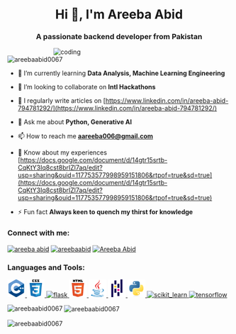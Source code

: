 <h1 align="center">Hi 👋, I'm Areeba Abid</h1>
<h3 align="center">A passionate backend developer from Pakistan</h3>
<img align="right" alt="coding" width="400" src="https://i.gifer.com/NxfN.gif">

<p align="left"> <img src="https://komarev.com/ghpvc/?username=areebaabid0067&label=Profile%20views&color=0e75b6&style=flat" alt="areebaabid0067" /> </p>

- 🌱 I’m currently learning **Data Analysis, Machine Learning Engineering**

- 👯 I’m looking to collaborate on **Intl Hackathons**

- 📝 I regularly write articles on [https://www.linkedin.com/in/areeba-abid-794781292/](https://www.linkedin.com/in/areeba-abid-794781292/)

- 💬 Ask me about **Python, Generative AI**

- 📫 How to reach me **aareeba006@gmail.com**

- 📄 Know about my experiences [https://docs.google.com/document/d/14gtr15srtb-CqKtY3Iq8cst8brIZl7aq/edit?usp=sharing&ouid=117753577998959151806&rtpof=true&sd=true](https://docs.google.com/document/d/14gtr15srtb-CqKtY3Iq8cst8brIZl7aq/edit?usp=sharing&ouid=117753577998959151806&rtpof=true&sd=true)

- ⚡ Fun fact **Always keen to quench my thirst for knowledge**

<h3 align="left">Connect with me:</h3>
<p align="left">
<a href="https://linkedin.com/in/areeba abid" target="blank"><img align="center" src="https://raw.githubusercontent.com/rahuldkjain/github-profile-readme-generator/master/src/images/icons/Social/linked-in-alt.svg" alt="areeba abid" height="30" width="40" /></a>
<a href="https://www.leetcode.com/areebaabid" target="blank"><img align="center" src="https://raw.githubusercontent.com/rahuldkjain/github-profile-readme-generator/master/src/images/icons/Social/leet-code.svg" alt="areebaabid" height="30" width="40" /></a>
<a href="https://discord.gg/Areeba Abid" target="blank"><img align="center" src="https://raw.githubusercontent.com/rahuldkjain/github-profile-readme-generator/master/src/images/icons/Social/discord.svg" alt="Areeba Abid" height="30" width="40" /></a>
</p>

<h3 align="left">Languages and Tools:</h3>
<p align="left"> <a href="https://www.w3schools.com/cpp/" target="_blank" rel="noreferrer"> <img src="https://raw.githubusercontent.com/devicons/devicon/master/icons/cplusplus/cplusplus-original.svg" alt="cplusplus" width="40" height="40"/> </a> <a href="https://www.w3schools.com/css/" target="_blank" rel="noreferrer"> <img src="https://raw.githubusercontent.com/devicons/devicon/master/icons/css3/css3-original-wordmark.svg" alt="css3" width="40" height="40"/> </a> <a href="https://flask.palletsprojects.com/" target="_blank" rel="noreferrer"> <img src="https://www.vectorlogo.zone/logos/pocoo_flask/pocoo_flask-icon.svg" alt="flask" width="40" height="40"/> </a> <a href="https://www.w3.org/html/" target="_blank" rel="noreferrer"> <img src="https://raw.githubusercontent.com/devicons/devicon/master/icons/html5/html5-original-wordmark.svg" alt="html5" width="40" height="40"/> </a> <a href="https://www.java.com" target="_blank" rel="noreferrer"> <img src="https://raw.githubusercontent.com/devicons/devicon/master/icons/java/java-original.svg" alt="java" width="40" height="40"/> </a> <a href="https://pandas.pydata.org/" target="_blank" rel="noreferrer"> <img src="https://raw.githubusercontent.com/devicons/devicon/2ae2a900d2f041da66e950e4d48052658d850630/icons/pandas/pandas-original.svg" alt="pandas" width="40" height="40"/> </a> <a href="https://www.python.org" target="_blank" rel="noreferrer"> <img src="https://raw.githubusercontent.com/devicons/devicon/master/icons/python/python-original.svg" alt="python" width="40" height="40"/> </a> <a href="https://scikit-learn.org/" target="_blank" rel="noreferrer"> <img src="https://upload.wikimedia.org/wikipedia/commons/0/05/Scikit_learn_logo_small.svg" alt="scikit_learn" width="40" height="40"/> </a> <a href="https://www.tensorflow.org" target="_blank" rel="noreferrer"> <img src="https://www.vectorlogo.zone/logos/tensorflow/tensorflow-icon.svg" alt="tensorflow" width="40" height="40"/> </a> </p>

<p><img align="left" src="https://github-readme-stats.vercel.app/api/top-langs?username=areebaabid0067&show_icons=true&locale=en&layout=compact" alt="areebaabid0067" /></p>

<p>&nbsp;<img align="center" src="https://github-readme-stats.vercel.app/api?username=areebaabid0067&show_icons=true&locale=en" alt="areebaabid0067" /></p>

<p><img align="center" src="https://github-readme-streak-stats.herokuapp.com/?user=areebaabid0067&" alt="areebaabid0067" /></p>
